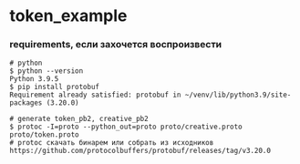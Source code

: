 # token_example

### requirements, если захочется воспроизвести
```
# python
$ python --version
Python 3.9.5
$ pip install protobuf
Requirement already satisfied: protobuf in ~/venv/lib/python3.9/site-packages (3.20.0)

# generate token_pb2, creative_pb2
$ protoc -I=proto --python_out=proto proto/creative.proto proto/token.proto
# protoc скачать бинарем или собрать из исходников https://github.com/protocolbuffers/protobuf/releases/tag/v3.20.0
```

